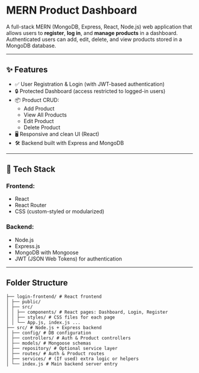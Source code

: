 # MERN Product Dashboard

A full-stack MERN (MongoDB, Express, React, Node.js) web application that allows users to **register**, **log in**, and **manage products** in a dashboard. Authenticated users can add, edit, delete, and view products stored in a MongoDB database.

---

## ✨ Features

- ✅ User Registration & Login (with JWT-based authentication)
- 🔒 Protected Dashboard (access restricted to logged-in users)
- 📦 Product CRUD:
  - Add Product
  - View All Products
  - Edit Product
  - Delete Product
- 🖥️ Responsive and clean UI (React)
- 🛠️ Backend built with Express and MongoDB

---

## 🧰 Tech Stack

### Frontend:
- React
- React Router
- CSS (custom-styled or modularized)

### Backend:
- Node.js
- Express.js
- MongoDB with Mongoose
- JWT (JSON Web Tokens) for authentication

---




## Folder Structure
```
├── login-frontend/ # React frontend
│ ├── public/
│ ├── src/
│ │ ├── components/ # React pages: Dashboard, Login, Register
│ │ ├── styles/ # CSS files for each page
│ │ └── App.js, index.js ...
├── src/ # Node.js + Express backend
│ ├── config/ # DB configuration
│ ├── controllers/ # Auth & Product controllers
│ ├── models/ # Mongoose schemas
│ ├── repository/ # Optional service layer
│ ├── routes/ # Auth & Product routes
│ ├── services/ # (If used) extra logic or helpers
│ └── index.js # Main backend server entry
```


